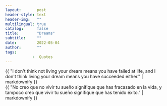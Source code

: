 ```yaml
---
layout:       post
header-style: text
header-img:   ""
multilingual: true
catalog:      false
title:        "Dreams"
subtitle:     ""
date:         2022-05-04 
author:       ""
tags:
            -  Quotes
---
```


<div class="en post-container">
    {{ "I don't think not living your dream means you have failed at life, and I don't think living your dream means you have succeeded either." | markdownify }}
</div>

<div class="es post-container">
    {{ "No creo que no vivir tu sueño signifique que has fracasado en la vida, y tampoco creo que vivir tu sueño signifique que has tenido éxito." | markdownify }}
</div>
